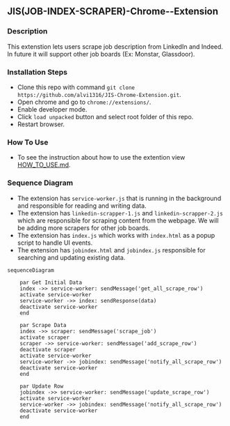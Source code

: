 ## JIS(JOB-INDEX-SCRAPER)-Chrome--Extension
### Description
This extenstion lets users scrape job description from LinkedIn and Indeed. In future it will support other job boards (Ex: Monstar, Glassdoor).
### Installation Steps
- Clone this repo with command `git clone https://github.com/alvi1316/JIS-Chrome-Extension.git`.
- Open chrome and go to `chrome://extensions/`.
- Enable developer mode.
- Click `load unpacked` button and select root folder of this repo.
- Restart browser.

### How To Use
- To see the instruction about how to use the extention view [HOW_TO_USE.md](./HOW_TO_USE.md).

### Sequence Diagram
- The extension has `service-worker.js` that is running in the background and responsible for reading and writing data.
- The extension has `linkedin-scrapper-1.js` and `linkedin-scrapper-2.js` which are responsible for scraping content from the webpage. We will be adding more scrapers for other job boards.
- The extension has `index.js` which works with `index.html` as a popup script to handle UI events.
- The extension has `jobindex.html` and `jobindex.js` responsible for searching and updating existing data. 

```mermaid
sequenceDiagram

    par Get Initial Data
    index ->> service-worker: sendMessage('get_all_scrape_row')
    activate service-worker
    service-worker ->> index: sendResponse(data)
    deactivate service-worker
    end

    par Scrape Data
    index ->> scraper: sendMessage('scrape_job')
    activate scraper
    scraper ->> service-worker: sendMessage('add_scrape_row')
    deactivate scraper 
    activate service-worker
    service-worker ->> jobindex: sendMessage('notify_all_scrape_row')
    deactivate service-worker
    end

    par Update Row
    jobindex ->> service-worker: sendMessage('update_scrape_row')
    activate service-worker
    service-worker ->> jobindex: sendMessage('notify_all_scrape_row')
    deactivate service-worker
    end
```

